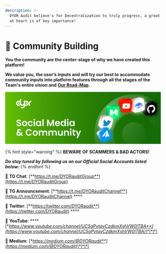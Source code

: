 ```yaml
---
description: >-
  DYOR Audit believe's for Decentralization to truly progress, a great community
  at heart is of key importance!
---
```


# 👥 Community Building

**You the community are the center-stage of why we have created this platform!**

**We value you, the user’s inputs and will try our best to accommodate community inputs into platform features through all the stages of the Team's entire vision and** [**Our Road-Map**](https://dyor-audit.gitbook.io/dyor-audit/our-road-map)**.**

![DYOR Audit - Social Media &amp; Community Handles](.gitbook/assets/dyor-audit-social-media.jpg)

{% hint style="warning" %}
**BEWARE OF SCAMMERS & BAD ACTORS!**

_**Do stay tuned by following us on our Official Social Accounts listed below:**_
{% endhint %}

📲 **TG  Chat**: [**https://t.me/DYORauditGroup**](https://t.me/DYORauditGroup) 

📲 **TG Announcement**: [**https://t.me/DYORauditChannel**](https://t.me/DYORauditChannel) ****

📲 **Twitter**: [**https://twitter.com/DYORaudit**](https://twitter.com/DYORaudit) ****

📲 **YouTube**: ****[**https://www.youtube.com/channel/UCSgPvtqvCzdkmXshVW0lTBA**](https://www.youtube.com/channel/UCSgPvtqvCzdkmXshVW0lTBA)\*\*\*\*

📲 **Medium**: [**https://medium.com/@DYORaudit**](https://medium.com/@DYORaudit)\*\*\*\*

